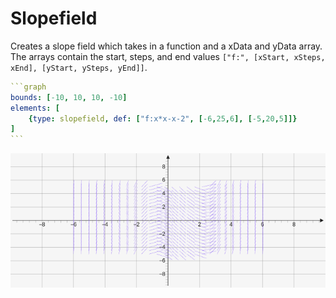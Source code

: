 # Slopefield

Creates a slope field which takes in a function and a xData and yData array. The arrays contain the start, steps, and end values `["f:", [xStart, xSteps, xEnd], [yStart, ySteps, yEnd]]`.

````yaml
```graph
bounds: [-10, 10, 10, -10]
elements: [
	{type: slopefield, def: ["f:x*x-x-2", [-6,25,6], [-5,20,5]]}
]
```
````

![slopeField](../../imgs/Slopefield-graph-1.png)

